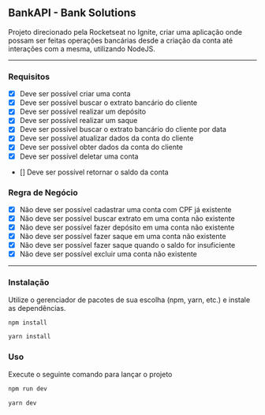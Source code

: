 ## BankAPI - Bank Solutions
Projeto direcionado pela Rocketseat no Ignite, criar uma aplicação onde possam ser feitas operações bancárias desde a criação da conta até interações com a mesma, utilizando NodeJS.

---

### Requisitos

- [X] Deve ser possível criar uma conta
- [X] Deve ser possível buscar o extrato bancário do cliente
- [X] Deve ser possível realizar um depósito
- [X] Deve ser possível realizar um saque
- [X] Deve ser possível buscar o extrato bancário do cliente por data
- [X] Deve ser possível atualizar dados da conta do cliente
- [X] Deve ser possível obter dados da conta do cliente
- [X] Deve ser possível deletar uma conta
- [] Deve ser possível retornar o saldo da conta

### Regra de Negócio

- [X] Não deve ser possível cadastrar uma conta com CPF já existente
- [X] Não deve ser possível buscar extrato em uma conta não existente
- [X] Não deve ser possível fazer depósito em uma conta não existente
- [X] Não deve ser possível fazer saque em uma conta não existente
- [X] Não deve ser possível fazer saque quando o saldo for insuficiente
- [X] Não deve ser possível excluir uma conta não existente

---

### Instalação

Utilize o gerenciador de pacotes de sua escolha (npm, yarn, etc.) e instale as dependências.

```bash
npm install
```

```bash
yarn install
```

### Uso
Execute o seguinte comando para lançar o projeto

```bash
npm run dev
```

```bash
yarn dev
```